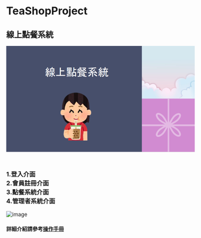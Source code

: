 # TeaShopProject
## 線上點餐系統
![image](https://github.com/Ruruko1999/TeaShopProject/blob/main/123.png)
### <br>1.登入介面<br>2.會員註冊介面<br>3.點餐系統介面<br>4.管理者系統介面
![image](https://github.com/user-attachments/assets/e9e080ac-e068-4768-abcc-51a306240c2a)

#### 詳細介紹請參考[操作手冊](https://github.com/Ruruko1999/TeaShopProject/blob/main/HomeWork/%E7%B7%9A%E4%B8%8A%E9%BB%9E%E9%A4%90%E7%B3%BB%E7%B5%B1PDF.pdf)

